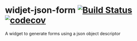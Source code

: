 # widjet-json-form [![Build Status](https://travis-ci.org/abe33/widjet-json-form.svg?branch=master)](https://travis-ci.org/abe33/widjet-json-form) [![codecov](https://codecov.io/gh/abe33/widjet-json-form/branch/master/graph/badge.svg)](https://codecov.io/gh/abe33/widjet-json-form)

A widget to generate forms using a json object descriptor
